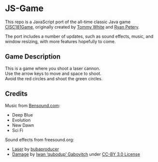 # JS-Game

This repo is a JavaScript port of the all-time classic Java game [CISC181Game][OG], originally created by [Tommy White] and [Ryan Petery].

The port includes a number of updates, such as sound effects, music, and window resizing, with more features hopefully to come.

## Game Description
This is a game where you shoot a laser cannon.  
Use the arrow keys to move and space to shoot.  
Avoid the red circles and shoot the green circles.

## Credits

Music from [Bensound.com]:
* Deep Blue
* Evolution
* New Dawn
* Sci Fi
  
Sound effects from freesound.org:
* [Laser] by [bubaproducer][buba]
* [Damage] by [Iwan ‘qubodup’ Gabovitch][iwan] under [CC-BY 3.0 License][license]
  
[OG]: https://github.com/tWhite7217/CISC181Game
[Tommy White]: https://github.com/tWhite7217
[Ryan Petery]: https://github.com/RPetery
[Bensound.com]: https://www.bensound.com/
[laser]: https://freesound.org/people/bubaproducer/sounds/151022/
[buba]: https://freesound.org/people/bubaproducer/
[damage]: http://www.freesound.org/people/qubodup/sounds/211634
[iwan]: http://freesound.org/people/qubodup
[license]: http://creativecommons.org/licenses/by/3.0/legalcode
